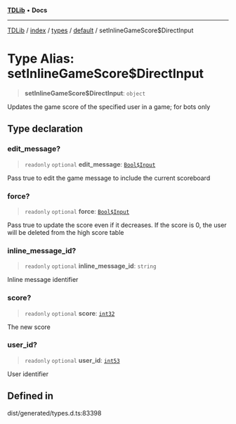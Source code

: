 [**TDLib**](../../../../../../README.md) • **Docs**

***

[TDLib](../../../../../../modules.md) / [index](../../../../../README.md) / [types](../../../README.md) / [default](../README.md) / setInlineGameScore$DirectInput

# Type Alias: setInlineGameScore$DirectInput

> **setInlineGameScore$DirectInput**: `object`

Updates the game score of the specified user in a game; for bots only

## Type declaration

### edit\_message?

> `readonly` `optional` **edit\_message**: [`Bool$Input`](Bool$Input.md)

Pass true to edit the game message to include the current scoreboard

### force?

> `readonly` `optional` **force**: [`Bool$Input`](Bool$Input.md)

Pass true to update the score even if it decreases. If the score is 0, the user will be deleted from the high score table

### inline\_message\_id?

> `readonly` `optional` **inline\_message\_id**: `string`

Inline message identifier

### score?

> `readonly` `optional` **score**: [`int32`](int32-1.md)

The new score

### user\_id?

> `readonly` `optional` **user\_id**: [`int53`](int53-1.md)

User identifier

## Defined in

dist/generated/types.d.ts:83398
